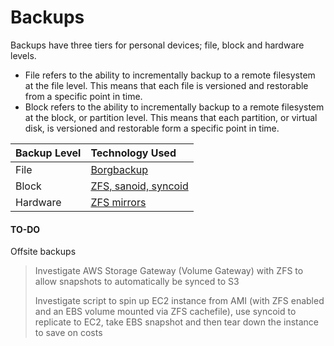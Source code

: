 # Backups

Backups have three tiers for personal devices; file, block and hardware levels. 

- File refers to the ability to incrementally backup to a remote filesystem at the file level. This means that each file is versioned and restorable from a specific point in time.
- Block refers to the ability to incrementally backup to a remote filesystem at the block, or partition level. This means that each partition, or virtual disk, is versioned and restorable form a specific point in time.

| Backup Level | Technology Used |
| :--- | :--- |
| File | [Borgbackup](borg_backup.md) |
| Block | [ZFS, sanoid, syncoid](zfs.md) |
| Hardware | [ZFS mirrors](zfs_mirror.md) |

#### TO-DO
Offsite backups
> Investigate AWS Storage Gateway (Volume Gateway) with ZFS to allow snapshots to automatically be synced to S3
>
> Investigate script to spin up EC2 instance from AMI (with ZFS enabled and an EBS volume mounted via ZFS cachefile), use syncoid to replicate to EC2, take EBS snapshot and then tear down the instance to save on costs
